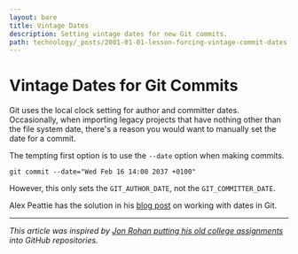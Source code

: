 ```yaml
---
layout: bare
title: Vintage Dates
description: Setting vintage dates for new Git commits.
path: technology/_posts/2001-01-01-lesson-forcing-vintage-commit-dates.md
---
```


# Vintage Dates for Git Commits

Git uses the local clock setting for author and committer dates. Occasionally, when importing legacy projects that have nothing other than the file system date, there's a reason you would want to manually set the date for a commit.

The tempting first option is to use the `--date` option when making commits.

    git commit --date="Wed Feb 16 14:00 2037 +0100"

However, this only sets the `GIT_AUTHOR_DATE`, not the `GIT_COMMITTER_DATE`.

Alex Peattie has the solution in his [blog post](http://www.alexpeattie.com/blog/working-with-dates-in-git/) on working with dates in Git.

----------------

_This article was inspired by [Jon Rohan putting his old college assignments](https://twitter.com/jonrohan/statuses/247140239934627840) into GitHub repositories._
